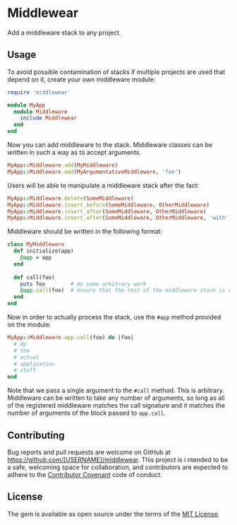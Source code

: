 Middlewear
==========

Add a middleware stack to any project.


## Usage

To avoid possible contamination of stacks if multiple projects are used that depend on it, create your own middleware
module:

```ruby
require 'middlewear'

module MyApp
  module Middleware
    include Middlewear
  end
end
```

Now you can add middleware to the stack. Middleware classes can be written in such a way as to accept arguments.

```ruby
MyApp::Middleware.add(MyMiddleware)
MyApp::Middleware.add(MyArgumentativeMiddleware, 'foo')
```

Users will be able to manipulate a middleware stack after the fact:

```ruby
MyApp::Middleware.delete(SomeMiddleware)
MyApp::Middleware.insert_before(SomeMiddleware, OtherMiddleware)
MyApp::Middleware.insert_after(SomeMiddleware, OtherMiddleware)
MyApp::Middleware.insert_after(SomeMiddleware, OtherMiddleware, 'with', 'arguments')
```

Middleware should be written in the following format:

```ruby
class MyMiddleware
  def initialize(app)
    @app = app
  end
  
  def call(foo)
    puts foo        # do some arbitrary work
    @app.call(foo)  # ensure that the rest of the middleware stack is called
  end
end
```

Now in order to actually process the stack, use the `#app` method provided on the module:

```ruby
MyApp::Middleware.app.call(foo) do |foo|
  # do
  # the
  # actual
  # application
  # stuff
end
```

Note that we pass a single argument to the `#call` method. This is arbitrary. Middleware can be written to take any
number of arguments, so long as all of the registered middleware matches the call signature and it matches the number
of arguments of the block passed to `app.call`.


## Contributing

Bug reports and pull requests are welcome on GitHub at https://github.com/[USERNAME]/middlewear. This project is i
ntended to be a safe, welcoming space for collaboration, and contributors are expected to adhere to the 
[Contributor Covenant](http://contributor-covenant.org) code of conduct.


## License

The gem is available as open source under the terms of the [MIT License](http://opensource.org/licenses/MIT).

